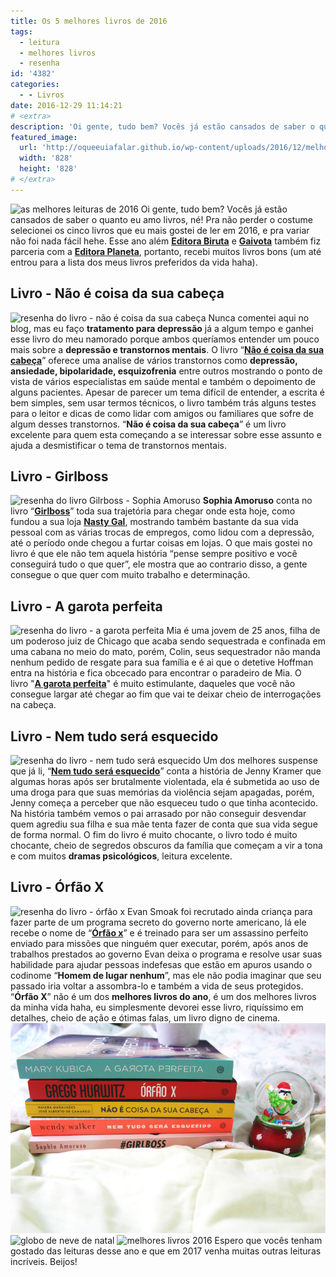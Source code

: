 ```yaml
---
title: Os 5 melhores livros de 2016
tags:
  - leitura
  - melhores livros
  - resenha
id: '4382'
categories:
  - - Livros
date: 2016-12-29 11:14:21
# <extra>
description: 'Oi gente, tudo bem? Vocês já estão cansados de saber o quanto eu amo livros, né! Pra não perder o costume selecionei os cinco livros que eu mais gostei de ler em 2016, e pra variar não foi nada fácil hehe. Esse ano além Editora Biruta e Gaivota também fiz parceria com a Editora Planeta, portanto, recebi muitos livros bons (um até entrou para a lista dos meus livros preferidos da vida haha). Livro &#8211; Não é coisa da sua cabeça Nunca comentei aqui no blog, mas eu faço tratamento para depressão já a algum tempo e ganhei esse livro do meu namorado porque ambos queríamos entender um pouco mais sobre a depressão e transtornos mentais. O livro “Não é coisa da sua cabeça” oferece uma analise de vários transtornos como depressão, ansiedade, bipolaridade, esquizofrenia entre outros mostrando o ponto &hellip;'
featured_image: 
  url: 'http://oqueeuiafalar.github.io/wp-content/uploads/2016/12/melhores-leituras-de-2016.jpg'
  width: '828'
  height: '828'
# </extra>
---
```


![as melhores leituras de 2016](/wp-content/uploads/2016/12/os-melhores-livros-de-2016.jpg) Oi gente, tudo bem? Vocês já estão cansados de saber o quanto eu amo livros, né! Pra não perder o costume selecionei os cinco livros que eu mais gostei de ler em 2016, e pra variar não foi nada fácil hehe. Esse ano além [**Editora Biruta**](http://www.editorabiruta.com.br/) e [**Gaivota**](http://www.editoragaivota.com.br/) também fiz parceria com a [**Editora Planeta**](http://www.planetadelivros.com.br/), portanto, recebi muitos livros bons (um até entrou para a lista dos meus livros preferidos da vida haha).

## Livro - Não é coisa da sua cabeça

![resenha do livro - não é coisa da sua cabeça](/wp-content/uploads/2016/12/capa-do-livro-não-é-coisa-da-sua-cabeça.jpg) Nunca comentei aqui no blog, mas eu faço **tratamento para depressão** já a algum tempo e ganhei esse livro do meu namorado porque ambos queríamos entender um pouco mais sobre a **depressão e transtornos mentais**. O livro “[**Não é coisa da sua cabeça**](http://natalia.blog.br/resenha-nao-e-coisa-da-sua-cabeca/)” oferece uma analise de vários transtornos como **depressão, ansiedade, bipolaridade, esquizofrenia** entre outros mostrando o ponto de vista de vários especialistas em saúde mental e também o depoimento de alguns pacientes. Apesar de parecer um tema difícil de entender, a escrita é bem simples, sem usar termos técnicos, o livro também trás alguns testes para o leitor e dicas de como lidar com amigos ou familiares que sofre de algum desses transtornos. “**Não é coisa da sua cabeça**” é um livro excelente para quem esta começando a se interessar sobre esse assunto e ajuda a desmistificar o tema de transtornos mentais.

## Livro - Girlboss

![resenha do livro Gilrboss - Sophia Amoruso](/wp-content/uploads/2016/12/capa-do-livro-girlboss.jpg) **Sophia Amoruso** conta no livro “[**Girlboss**](http://natalia.blog.br/resenha-girlboss-de-sophia-amoruso/)” toda sua trajetória para chegar onde esta hoje, como fundou a sua loja [**Nasty Gal**](http://www.nastygal.com/), mostrando também bastante da sua vida pessoal com as várias trocas de empregos, como lidou com a depressão, até o período onde chegou a furtar coisas em lojas. O que mais gostei no livro é que ele não tem aquela história “pense sempre positivo e você conseguirá tudo o que quer”, ele mostra que ao contrario disso, a gente consegue o que quer com muito trabalho e determinação.

## Livro - A garota perfeita

![resenha do livro - a garota perfeita ](/wp-content/uploads/2016/12/capa-do-livro-a-garota-perfeita.jpg) Mia é uma jovem de 25 anos, filha de um poderoso juiz de Chicago que acaba sendo sequestrada e confinada em uma cabana no meio do mato, porém, Colin, seus sequestrador não manda nenhum pedido de resgate para sua família e é ai que o detetive Hoffman entra na história e fica obcecado para encontrar o paradeiro de Mia. O livro "[**A garota perfeita**](http://natalia.blog.br/resenha-a-garota-perfeita/)" é muito estimulante, daqueles que você não consegue largar até chegar ao fim que vai te deixar cheio de interrogações na cabeça.

## Livro - Nem tudo será esquecido

![resenha do livro - nem tudo será esquecido ](/wp-content/uploads/2016/12/capa-do-livro-nem-tudo-será-esquecido.jpg) Um dos melhores suspense que já li, “[**Nem tudo será esquecido**](http://natalia.blog.br/resenha-nem-tudo-sera-esquecido-de-wendy-walker/)” conta a história de Jenny Kramer que algumas horas após ser brutalmente violentada, ela é submetida ao uso de uma droga para que suas memórias da violência sejam apagadas, porém, Jenny começa a perceber que não esqueceu tudo o que tinha acontecido. Na história também vemos o pai arrasado por não conseguir desvendar quem agrediu sua filha e sua mãe tenta fazer de conta que sua vida segue de forma normal. O fim do livro é muito chocante, o livro todo é muito chocante, cheio de segredos obscuros da família que começam a vir a tona e com muitos **dramas psicológicos**, leitura excelente.

## Livro - Órfão X

![resenha do livro - órfão x](/wp-content/uploads/2016/12/capa-do-livro-órfão-x.jpg) Evan Smoak foi recrutado ainda criança para fazer parte de um programa secreto do governo norte americano, lá ele recebe o nome de “[**Órfão x**](http://natalia.blog.br/resenha-orfao-x/)” e é treinado para ser um assassino perfeito enviado para missões que ninguém quer executar, porém, após anos de trabalhos prestados ao governo Evan deixa o programa e resolve usar suas habilidade para ajudar pessoas indefesas que estão em apuros usando o codinome “**Homem de lugar nenhum**”, mas ele não podia imaginar que seu passado iria voltar a assombra-lo e também a vida de seus protegidos. “**Órfão X**” não é um dos **melhores livros do ano**, é um dos melhores livros da minha vida haha, eu simplesmente devorei esse livro, riquíssimo em detalhes, cheio de ação e ótimas falas, um livro digno de cinema. ![resenhas melhores livros 2016](/wp-content/uploads/2016/12/melhores-leituras-de-2016.jpg) ![globo de neve de natal](/wp-content/uploads/2016/12/globo-de-neve-de-pinguim.jpg) ![melhores livros 2016](/wp-content/uploads/2016/12/livros-de-2016-resenha.jpg) Espero que vocês tenham gostado das leituras desse ano e que em 2017 venha muitas outras leituras incríveis. Beijos!

